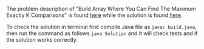 The problem description of "Build Array Where You Can Find The Maximum Exactly K Comparisons" is found [here](https://leetcode.com/problems/build-array-where-you-can-find-the-maximum-exactly-k-comparisons/) while the solution is found [here](https://github.com/aurimas13/Solutions-To-Problems/blob/main/LeetCode/Java%20Solutions/Build%20Array%20Where%20You%20Can%20Find%20The%20Maximum%20Exactly%20K%20Comparisons/build.java).

To check the solution in terminal first compile Java file as `javac build.java`, then run the command as follows `java Solution` and it will check tests and if the solution works correctly.
